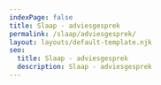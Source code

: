 ```yaml
---
indexPage: false
title: Slaap - adviesgesprek
permalink: /slaap/adviesgesprek/
layout: layouts/default-template.njk
seo:
  title: Slaap - adviesgesprek
  description: Slaap - adviesgesprek
---
```

